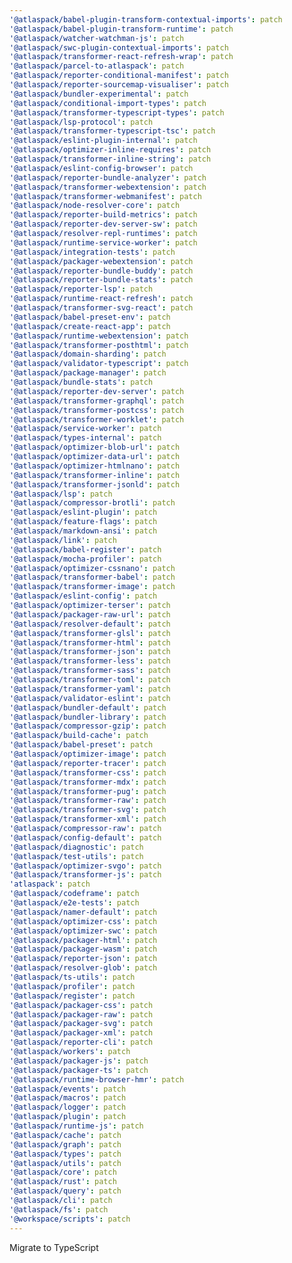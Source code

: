 ```yaml
---
'@atlaspack/babel-plugin-transform-contextual-imports': patch
'@atlaspack/babel-plugin-transform-runtime': patch
'@atlaspack/watcher-watchman-js': patch
'@atlaspack/swc-plugin-contextual-imports': patch
'@atlaspack/transformer-react-refresh-wrap': patch
'@atlaspack/parcel-to-atlaspack': patch
'@atlaspack/reporter-conditional-manifest': patch
'@atlaspack/reporter-sourcemap-visualiser': patch
'@atlaspack/bundler-experimental': patch
'@atlaspack/conditional-import-types': patch
'@atlaspack/transformer-typescript-types': patch
'@atlaspack/lsp-protocol': patch
'@atlaspack/transformer-typescript-tsc': patch
'@atlaspack/eslint-plugin-internal': patch
'@atlaspack/optimizer-inline-requires': patch
'@atlaspack/transformer-inline-string': patch
'@atlaspack/eslint-config-browser': patch
'@atlaspack/reporter-bundle-analyzer': patch
'@atlaspack/transformer-webextension': patch
'@atlaspack/transformer-webmanifest': patch
'@atlaspack/node-resolver-core': patch
'@atlaspack/reporter-build-metrics': patch
'@atlaspack/reporter-dev-server-sw': patch
'@atlaspack/resolver-repl-runtimes': patch
'@atlaspack/runtime-service-worker': patch
'@atlaspack/integration-tests': patch
'@atlaspack/packager-webextension': patch
'@atlaspack/reporter-bundle-buddy': patch
'@atlaspack/reporter-bundle-stats': patch
'@atlaspack/reporter-lsp': patch
'@atlaspack/runtime-react-refresh': patch
'@atlaspack/transformer-svg-react': patch
'@atlaspack/babel-preset-env': patch
'@atlaspack/create-react-app': patch
'@atlaspack/runtime-webextension': patch
'@atlaspack/transformer-posthtml': patch
'@atlaspack/domain-sharding': patch
'@atlaspack/validator-typescript': patch
'@atlaspack/package-manager': patch
'@atlaspack/bundle-stats': patch
'@atlaspack/reporter-dev-server': patch
'@atlaspack/transformer-graphql': patch
'@atlaspack/transformer-postcss': patch
'@atlaspack/transformer-worklet': patch
'@atlaspack/service-worker': patch
'@atlaspack/types-internal': patch
'@atlaspack/optimizer-blob-url': patch
'@atlaspack/optimizer-data-url': patch
'@atlaspack/optimizer-htmlnano': patch
'@atlaspack/transformer-inline': patch
'@atlaspack/transformer-jsonld': patch
'@atlaspack/lsp': patch
'@atlaspack/compressor-brotli': patch
'@atlaspack/eslint-plugin': patch
'@atlaspack/feature-flags': patch
'@atlaspack/markdown-ansi': patch
'@atlaspack/link': patch
'@atlaspack/babel-register': patch
'@atlaspack/mocha-profiler': patch
'@atlaspack/optimizer-cssnano': patch
'@atlaspack/transformer-babel': patch
'@atlaspack/transformer-image': patch
'@atlaspack/eslint-config': patch
'@atlaspack/optimizer-terser': patch
'@atlaspack/packager-raw-url': patch
'@atlaspack/resolver-default': patch
'@atlaspack/transformer-glsl': patch
'@atlaspack/transformer-html': patch
'@atlaspack/transformer-json': patch
'@atlaspack/transformer-less': patch
'@atlaspack/transformer-sass': patch
'@atlaspack/transformer-toml': patch
'@atlaspack/transformer-yaml': patch
'@atlaspack/validator-eslint': patch
'@atlaspack/bundler-default': patch
'@atlaspack/bundler-library': patch
'@atlaspack/compressor-gzip': patch
'@atlaspack/build-cache': patch
'@atlaspack/babel-preset': patch
'@atlaspack/optimizer-image': patch
'@atlaspack/reporter-tracer': patch
'@atlaspack/transformer-css': patch
'@atlaspack/transformer-mdx': patch
'@atlaspack/transformer-pug': patch
'@atlaspack/transformer-raw': patch
'@atlaspack/transformer-svg': patch
'@atlaspack/transformer-xml': patch
'@atlaspack/compressor-raw': patch
'@atlaspack/config-default': patch
'@atlaspack/diagnostic': patch
'@atlaspack/test-utils': patch
'@atlaspack/optimizer-svgo': patch
'@atlaspack/transformer-js': patch
'atlaspack': patch
'@atlaspack/codeframe': patch
'@atlaspack/e2e-tests': patch
'@atlaspack/namer-default': patch
'@atlaspack/optimizer-css': patch
'@atlaspack/optimizer-swc': patch
'@atlaspack/packager-html': patch
'@atlaspack/packager-wasm': patch
'@atlaspack/reporter-json': patch
'@atlaspack/resolver-glob': patch
'@atlaspack/ts-utils': patch
'@atlaspack/profiler': patch
'@atlaspack/register': patch
'@atlaspack/packager-css': patch
'@atlaspack/packager-raw': patch
'@atlaspack/packager-svg': patch
'@atlaspack/packager-xml': patch
'@atlaspack/reporter-cli': patch
'@atlaspack/workers': patch
'@atlaspack/packager-js': patch
'@atlaspack/packager-ts': patch
'@atlaspack/runtime-browser-hmr': patch
'@atlaspack/events': patch
'@atlaspack/macros': patch
'@atlaspack/logger': patch
'@atlaspack/plugin': patch
'@atlaspack/runtime-js': patch
'@atlaspack/cache': patch
'@atlaspack/graph': patch
'@atlaspack/types': patch
'@atlaspack/utils': patch
'@atlaspack/core': patch
'@atlaspack/rust': patch
'@atlaspack/query': patch
'@atlaspack/cli': patch
'@atlaspack/fs': patch
'@workspace/scripts': patch
---
```


Migrate to TypeScript

